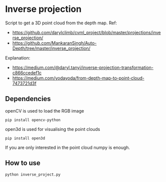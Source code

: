 # Inverse projection
Script to get a 3D point cloud from the depth map.
Ref: 
  * https://github.com/darylclimb/cvml_project/blob/master/projections/inverse_projection/
  * https://github.com/MankaranSingh/Auto-Depth/tree/master/inverse_projection/

Explanation:
  * https://medium.com/@daryl.tanyj/inverse-projection-transformation-c866ccedef1c
  * https://medium.com/yodayoda/from-depth-map-to-point-cloud-7473721d3f

## Dependencies
openCV is used to load the RGB image 
```
pip install opencv-python
```
open3d is used for visualising the point clouds
```
pip install open3d
```
If you are only interested in the point cloud numpy is enough.
## How to use
```
python inverse_project.py
```
